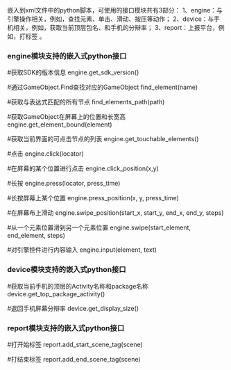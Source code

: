 嵌入到xml文件中的python脚本，可使用的接口模块共有3部分：
1、engine：与引擎操作相关，例如，查找元素、单击、滑动、按压等动作；
2、device：与手机相关，例如，获取当前顶层包名、和手机的分辩率；
3、report：上报平台，例如，打标签 。

### engine模块支持的嵌入式python接口

#获取SDK的版本信息
engine.get_sdk_version()

#通过GameObject.Find查找对应的GameObject
find_element(name)

#获取与表达式匹配的所有节点
find_elements_path(path)

#获取GameObject在屏幕上的位置和长宽高
engine.get_element_bound(element)

#获取当前界面的可点击节点的列表
engine.get_touchable_elements()

#点击
engine.click(locator)

#在屏幕的某个位置进行点击
engine.click_position(x,y)

#长按
engine.press(locator, press_time)

#长按屏幕上某个位置
engine.press_position(x, y, press_time)

#在屏幕布上滑动
engine.swipe_position(start_x, start_y, end_x, end_y, steps)

#从一个元素位置滑到另一个元素位置
engine.swipe(start_element, end_element, steps)

#对引擎控件进行内容输入
engine.input(element, text)

### device模块支持的嵌入式python接口

#获取当前手机的顶层的Activity名称和package名称
device.get_top_package_activity()

#返回手机屏幕分辩率
device.get_display_size()

### report模块支持的嵌入式python接口

#打开始标签
report.add_start_scene_tag(scene)

#打结束标签
report.add_end_scene_tag(scene)
